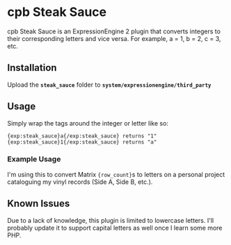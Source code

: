 cpb Steak Sauce
===============

cpb Steak Sauce is an ExpressionEngine 2 plugin that converts integers to their corresponding letters and vice versa. For example, a = 1, b = 2, c = 3, etc.

Installation
------------

Upload the __`steak_sauce`__ folder to __`system/expressionengine/third_party`__


Usage
-----

Simply wrap the tags around the integer or letter like so:

	{exp:steak_sauce}a{/exp:steak_sauce} returns "1"
	{exp:steak_sauce}1{/exp:steak_sauce} returns "a"

### Example Usage

I'm using this to convert Matrix `{row_count}`s to letters on a personal project cataloguing my vinyl records (Side A, Side B, etc.).

Known Issues
------------

Due to a lack of knowledge, this plugin is limited to lowercase letters. I'll probably update it to support capital letters as well once I learn some more PHP.
